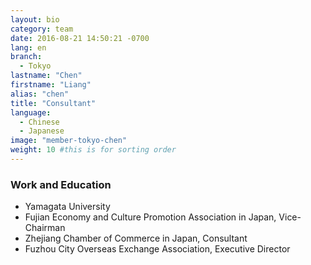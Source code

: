 ```yaml
---
layout: bio
category: team
date: 2016-08-21 14:50:21 -0700
lang: en
branch:
  - Tokyo
lastname: "Chen"
firstname: "Liang"
alias: "chen"
title: "Consultant"
language:
  - Chinese
  - Japanese
image: "member-tokyo-chen"
weight: 10 #this is for sorting order
---
```


### Work and Education
- Yamagata University
- Fujian Economy and Culture Promotion Association in Japan, Vice-Chairman
- Zhejiang Chamber of Commerce in Japan, Consultant
- Fuzhou City Overseas Exchange Association, Executive Director
